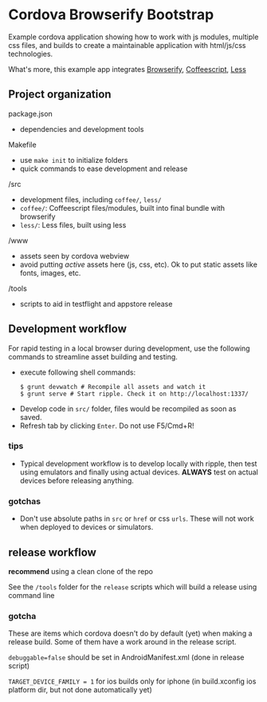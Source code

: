 # Cordova Browserify Bootstrap

Example cordova application showing how to work with js modules, multiple css files, and builds to create a maintainable application with html/js/css technologies.

What's more, this example app integrates [Browserify](http://browserify.org), [Coffeescript](http://coffeescript.org), [Less](http::/lesscss.org)

## Project organization

package.json
  - dependencies and development tools

Makefile
  - use `make init` to initialize folders
  - quick commands to ease development and release

/src
  - development files, including `coffee/`, `less/`
  - `coffee/`: Coffeescript files/modules, built into final bundle with browserify
  - `less/`: Less files, built using less

/www
  - assets seen by cordova webview
  - avoid putting *active* assets here (js, css, etc). Ok to put static assets like fonts, images, etc.

/tools
  - scripts to aid in testflight and appstore release

## Development workflow

For rapid testing in a local browser during development, use the following commands to streamline asset building and testing.

* execute following shell commands:
  ```
  $ grunt devwatch # Recompile all assets and watch it
  $ grunt serve # Start ripple. Check it on http://localhost:1337/
  ```
* Develop code in `src/` folder, files would be recompiled as soon as saved.
* Refresh tab by clicking `Enter`. Do not use F5/Cmd+R!

### tips

* Typical development workflow is to develop locally with ripple, then test using emulators and finally using actual devices. **ALWAYS** test on actual devices before releasing anything.

### gotchas

* Don't use absolute paths in `src` or `href` or css `urls`. These will not work when deployed to devices or simulators.

## release workflow

**recommend** using a clean clone of the repo

See the `/tools` folder for the `release` scripts which will build a release using command line

### gotcha

These are items which cordova doesn't do by default (yet) when making a release build. Some of them have a work around in the release script.

`debuggable=false` should be set in AndroidManifest.xml (done in release script)

`TARGET_DEVICE_FAMILY = 1` for ios builds only for iphone (in build.xconfig ios platform dir, but not done automatically yet)

